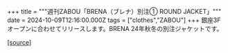 +++
title = """週刊ZABOU「BRENA（ブレナ）別注① ROUND JACKET」"""
date = 2024-10-09T12:16:00.000Z
tags = ["clothes","ZABOU"]
+++
銀座3Fオープンに合わせてリリースします。BRENA 24年秋冬の別注ジャケットです。

[[source]](https://zabou.org/2024/10/09/308978/)
